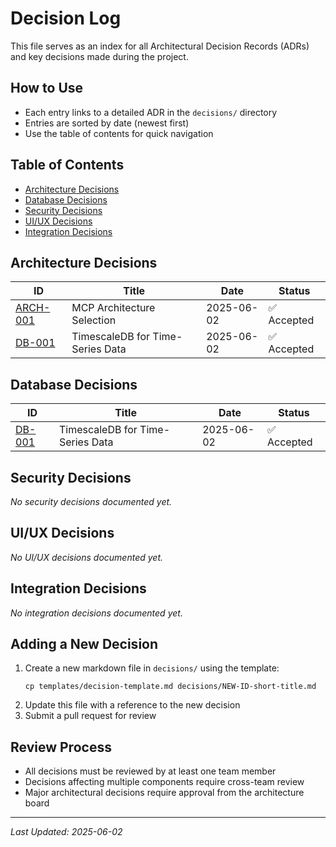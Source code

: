 # Decision Log

This file serves as an index for all Architectural Decision Records (ADRs) and key decisions made during the project.

## How to Use
- Each entry links to a detailed ADR in the `decisions/` directory
- Entries are sorted by date (newest first)
- Use the table of contents for quick navigation

## Table of Contents
- [Architecture Decisions](#architecture-decisions)
- [Database Decisions](#database-decisions)
- [Security Decisions](#security-decisions)
- [UI/UX Decisions](#uiux-decisions)
- [Integration Decisions](#integration-decisions)

## Architecture Decisions

| ID | Title | Date | Status |
|----|-------|------|--------|
| [ARCH-001](./decisions/ARCH-001-mcp-architecture.md) | MCP Architecture Selection | 2025-06-02 | ✅ Accepted |
| [DB-001](./decisions/DB-001-timescaledb-selection.md) | TimescaleDB for Time-Series Data | 2025-06-02 | ✅ Accepted |

## Database Decisions

| ID | Title | Date | Status |
|----|-------|------|--------|
| [DB-001](./decisions/DB-001-timescaledb-selection.md) | TimescaleDB for Time-Series Data | 2025-06-02 | ✅ Accepted |

## Security Decisions

*No security decisions documented yet.*

## UI/UX Decisions

*No UI/UX decisions documented yet.*

## Integration Decisions

*No integration decisions documented yet.*

## Adding a New Decision

1. Create a new markdown file in `decisions/` using the template:
   ```
   cp templates/decision-template.md decisions/NEW-ID-short-title.md
   ```
2. Update this file with a reference to the new decision
3. Submit a pull request for review

## Review Process
- All decisions must be reviewed by at least one team member
- Decisions affecting multiple components require cross-team review
- Major architectural decisions require approval from the architecture board

---
*Last Updated: 2025-06-02*
